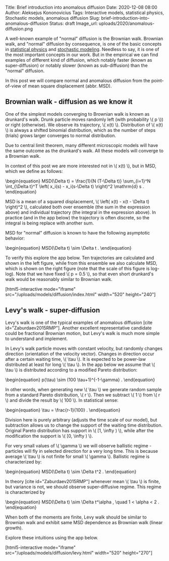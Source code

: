 Title: Brief introduction into anomalous diffusion
Date: 2020-12-08 08:00
Author: Aleksejus Kononovicius
Tags: Interactive models, statistical physics, Stochastic models, anomalous diffusion
Slug: brief-introduction-into-anomalous-diffusion
Status: draft
Image_url: uploads/2020/anomalous-diffusion.png

A well-known example of "normal" diffusion is the Brownian walk. Brownian walk,
and "normal" diffusion by consequence, is one of the basic concepts in
[statistical physics](/tag/statistical-physics/) and
[stochastic modeling](/tag/stochastic-models/). Needless to say, it is one of
the most important concepts in our work. But in the empirical we can find
examples of different kind of diffusion, which notably faster (known as
super-diffusion) or notably slower (known as sub-diffusion) than the "normal"
diffusion.

In this post we will compare normal and anomalous diffusion from the
point-of-view of mean square displacement (abbr. MSD).<!--more-->

## Brownian walk - diffusion as we know it

One of the simplest models converging to Brownian walk is known as drunkard's
walk. Drunk particle moves randomly left (with probability \\\( p \\\)) or
right (otherwise). We observe its trajectory, \\\( x(t) \\\). Distribution of
\\\( x(t) \\\) is always a shifted binomial distribution, which as the number
of steps (trials) grows larger converges to normal distribution.

Due to central limit theorem, many different microscopic models will have the
same outcome as the drunkard's walk. All these models will converge to a
Brownian walk.

In context of this post we are more interested not in \\\( x(t) \\\), but in
MSD, which we define as follows:

\begin{equation}
    MSD(\Delta t) = \frac{1}{N (T-\Delta t)} \sum_{i=1}^N
        \int_{\Delta t}^T \left( x_i(s) - x_i(s-\Delta t) \right)^2
            \mathrm{d} s .
\end{equation}

MSD is a mean of a squared displacement,
\\\( \left( x(t) - x(t - \Delta t) \right)^2 \\\), calculated both over
ensemble (the sum in the expression above) and individual trajectory
(the integral in the expression above). In practice (and in the app below) the
trajectory is often discrete, so the integral is being replace with another
sum.

MSD for "normal" diffusion is known to have the following asymptotic behavior:

\begin{equation}
    MSD(\Delta t) \sim \Delta t .
\end{equation}

To verify this explore the app below. Ten trajectories are calculated and shown
in the left figure, while from this ensemble we also calculate MSD, which is
shown on the right figure (note that the scale of this figure is log-log). Note
that we have fixed \\\( p = 0.5 \\\), so that even short drunkard's walk would
be reasonably similar to Brownian walk.

[html5-interactive mode="iframe"
src="/uploads/models/diffusion/index.html" width="520" height="240"]

## Levy's walk - super-diffusion

Levy's walk is one of the typical examples of anomalous diffusion
[cite id="Zaburdaev2015RMP"]. Another excellent representative candidate could
be fractional Brownian motion, but Levy's walk is much more simple to
understand and implement.

In Levy's walk particle moves with constant velocity, but randomly changes
direction (orientation of the velocity vector). Changes in direction occur
after a certain waiting time, \\\( \tau \\\). It is expected to be power-law
distributed at least for long \\\( \tau \\\). In the app below we assume
that \\\( \tau \\\) is distributed according to a modified Pareto
distribution:

\begin{equation}
    p(\tau) \sim (100 \tau+1)^{-1-\gamma} .
\end{equation}

In other words, when generating new \\\( \tau \\\) we generate random sample
from a standard Pareto distribution, \\\( r \\\). Then we subtract \\\( 1 \\\)
from \\\( r \\\) and divide the result by \\\( 100 \\\). In statistical sense:

\begin{equation}
    \tau = \frac{r-1}{100} .
\end{equation}

Division here is purely arbitrary (adjusts the time scale of our model), but
subtraction allows us to change the support of the waiting time distribution.
Original Pareto distribution has support in \\\( [1, \infty ) \\\), while after
the modification the support is \\\( [0, \infty ) \\\).

For very small values of \\\( \gamma \\\) we will observe ballistic regime -
particles will fly in selected direction for a very long time. This is because
average \\\( \tau \\\) is not finite for small \\\( \gamma \\\). Ballistic
regime is characterized by:

\begin{equation}
    MSD(\Delta t) \sim \Delta t^2 .
\end{equation}

In theory [cite id="Zaburdaev2015RMP"] whenever mean \\\( \tau \\\) is finite,
but variance is not, we should observe super-diffusive regime. This regime is
characterized by

\begin{equation}
    MSD(\Delta t) \sim \Delta t^\alpha , \quad 1 < \alpha < 2 .
\end{equation}

When both of the moments are finite, Levy walk should be similar to Brownian
walk and exhibit same MSD dependence as Brownian walk (linear growth).

Explore these intuitions using the app below.

[html5-interactive mode="iframe"
src="/uploads/models/diffusion/levy.html" width="520" height="270"]

